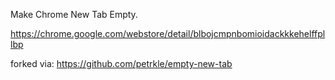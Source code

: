 Make Chrome New Tab Empty.

https://chrome.google.com/webstore/detail/blbojcmpnbomioidackkkehelffpllbp

forked via: https://github.com/petrkle/empty-new-tab
